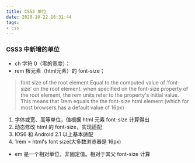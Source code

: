 ```yaml
---
title: CSS3 单位
date: 2020-10-22 16:31:44
tags:
- css
---
```


### CSS3 中新增的单位
* ch 字符 0（零的宽度）；
* rem 根元素（html元素）的 font-size；
> font size of the root element
Equal to the computed value of 'font-size' on the root element. when specified on the font-size property of the root element, the rem units refer to the property's initial value.
This means that 1rem equals the the font-size html element (which for most browsers has a default value of 16px)
1. 字体或宽、高等单位，值根据 html 元素 font-size 计算得出
2. 动态修改 html 的 font-size，实现适配
3. IOS6 和 Android 2.1 以上基本适配
4. 1rem = html's font size(大多数浏览器是 16px)

* em 是一个相对单位，非固定值。相对于其父 font-size 计算
